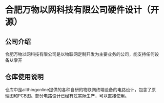 # 合肥万物以网科技有限公司硬件设计（开源）
## 公司介绍
合肥万物以网科技有限公司是以物联网定制开发为主要业务的公司，能支持任何设备从零开

## 仓库使用说明
仓库中是allthingonline提供的各种自研的物联网终端设备的电路设计，包含了原理图和PCB图。部分电路设计已经有过实际生产，可以直接使用。
